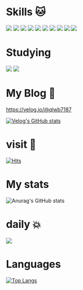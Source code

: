



# Skills :cat:

 <img src="https://img.shields.io/badge/C-3178C6?style=flat&logo=#A8B9CC&logoColor=white"/> <img src="https://img.shields.io/badge/JAVA-FF160B?style=flat&logo=#F7DF1E&logoColor=white"/>
    <img src="https://img.shields.io/badge/JavaScript-61DAFB?style=flat&logo=JavaScript&logoColor=white"/> <img src="https://img.shields.io/badge/Python-FFCA28?style=flat-square&logo=firebase&logoColor=white"/> <img src="https://img.shields.io/badge/CSS-E53236?style=flat&logo=CSS&logoColor=white"/> <img src="https://img.shields.io/badge/HTML5-239120?style=flat&logo=HTML5&logoColor=white"/> <img src="https://img.shields.io/badge/CSS-E53236?style=flat&logo=CSS&logoColor=white"/> <img src="https://img.shields.io/badge/C++-00599C?style=flat&logo=C++&logoColor=white"/>  <img src="https://img.shields.io/badge/Spring-FFF000?style=flat&logo=Spring&logoColor=white"/> <img src="https://img.shields.io/badge/Mysql-E53236?style=flat&logo=Mysql&logoColor=white"/>
    
# Studying 
<img src="https://img.shields.io/badge/Spring-FFF000?style=flat&logo=Spring&logoColor=white"/> <img src="https://img.shields.io/badge/JAVA-FF160B?style=flat&logo=#F7DF1E&logoColor=white"/>
    
    
# My Blog :blue_heart:

https://velog.io/@qlwb7187

[![Velog's GitHub stats](https://velog-readme-stats.vercel.app/api?name=qlwb7187)]([벨로그링크](https://velog.io/@qlwb7187)https://velog.io/@qlwb7187)


# visit :star2:

[![Hits](https://hits.seeyoufarm.com/api/count/incr/badge.svg?url=https%3A%2F%2Fgithub.com%2FOhsaam&count_bg=%2379C83D&title_bg=%23555555&icon=&icon_color=%23E7E7E7&title=hits&edge_flat=false)](https://hits.seeyoufarm.com)

# My stats
![Anurag's GitHub stats](https://github-readme-stats.vercel.app/api?username=Ohsaam&show_icons=true&theme=dark)



# daily :boom:
<img src="http://mazandi.herokuapp.com/api?handle=ohjihwan123&theme=warm"/>


# Languages
[![Top Langs](https://github-readme-stats.vercel.app/api/top-langs/?username=Ohsaam)](https://github.com/Ohsaam/github-readme-stats)



